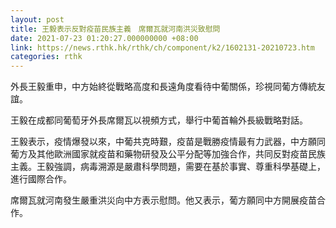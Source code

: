 ```yaml
---
layout: post
title: 王毅表示反對疫苗民族主義　席爾瓦就河南洪災致慰問
date: 2021-07-23 01:20:27.000000000 +08:00
link: https://news.rthk.hk/rthk/ch/component/k2/1602131-20210723.htm
categories: rthk
---
```


外長王毅重申，中方始終從戰略高度和長遠角度看待中葡關係，珍視同葡方傳統友誼。

王毅在成都同葡萄牙外長席爾瓦以視頻方式，舉行中葡首輪外長級戰略對話。

王毅表示，疫情爆發以來，中葡共克時艱，疫苗是戰勝疫情最有力武器，中方願同葡方及其他歐洲國家就疫苗和藥物研發及公平分配等加強合作，共同反對疫苗民族主義。王毅強調，病毒溯源是嚴肅科學問題，需要在基於事實、尊重科學基礎上，進行國際合作。　　

席爾瓦就河南發生嚴重洪災向中方表示慰問。他又表示，葡方願同中方開展疫苗合作。
